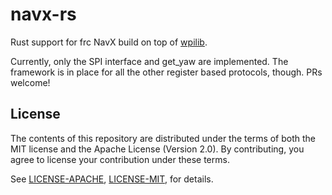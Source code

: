 # navx-rs
Rust support for frc NavX build on top of [wpilib](https://github.com/Lytigas/first-rust-competition).

Currently, only the SPI interface and get_yaw are implemented. The framework is in place for all the other register based protocols, though. PRs welcome!

## License

The contents of this repository are distributed under the terms of both the
MIT license and the Apache License (Version 2.0). By contributing, you agree
to license your contribution under these terms.

See [LICENSE-APACHE](LICENSE-APACHE), [LICENSE-MIT](LICENSE-MIT), for details.
